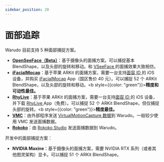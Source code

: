```yaml
---
sidebar_position: 20
---
```


# 面部追踪

Warudo 目前支持 5 种面部捕捉方案。

* [**OpenSeeFace（Beta）**](openseeface.md)：基于摄像头的面捕方案。可以捕捉基本 BlendShape，以及头部的旋转和移动。和 [VSeeFace ](https://www.vseeface.icu/)的面捕效果大致相仿。
* [**iFacialMocap**](ifacialmocap.md)：基于苹果 ARKit 的面捕方案，需要一台支持[面容 ID ](https://support.apple.com/zh-cn/HT208109)的 iOS 设备，并购买 [iFacialMocap](https://apps.apple.com/cn/app/id1489470545) App（国区售价 40 元）。可以捕捉 52 个 ARKit BlendShape，以及头部的旋转和移动。<b style={{color: "green"}}>**精度和可动性最佳。**</b>
* [**RhyLive**](rhylive.md)：基于苹果 ARKit 的面捕方案，需要一台支持[面容 ID ](https://support.apple.com/zh-cn/HT208109)的 iOS 设备，并下载 [RhyLive ](https://apps.apple.com/us/app/rhylive/)App（免费）。可以捕捉 52 个 ARKit BlendShape，但仅捕捉头部的旋转。<b style={{color: "green"}}>**精度最佳。**</b>
* [**VMC**](vmc.md)：由外部程序发送 [VirtualMotionCapture 数据](https://protocol.vmc.info/english)到 Warudo。一般较少使用 VMC 发送面捕数据。
* [**Rokoko**](rokoko.md)：由 [Rokoko Studio](https://www.rokoko.com/products/studio) 发送面捕数据到 Warudo。

开发中的面部捕捉方案：

* **NVIDIA Maxine**：基于摄像头的面捕方案，需要 NVIDIA RTX 系列（或者其他图灵架构）显卡。可以捕捉 51 个 ARKit BlendShape。
